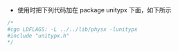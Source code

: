 - 使用时把下列代码加在 package unitypx 下面，如下所示

```go
/*
#cgo LDFLAGS: -L ../../lib/physx -lunitypx
#include "unitypx.h"
*/
```
